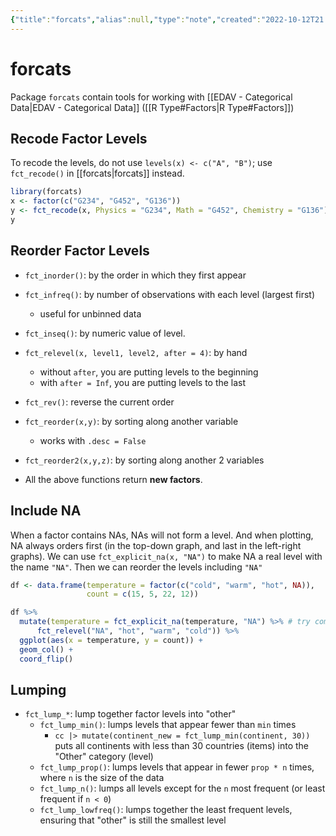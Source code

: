```yaml
---
{"title":"forcats","alias":null,"type":"note","created":"2022-10-12T21:59:31","modified":"2022-12-11T19:07:19","dg-publish":true,"sup":["[[R Package\\|R Package]]"],"state":"done","permalink":"/forcats/","dgPassFrontmatter":true,"updated":"2022-12-11T19:07:19"}
---
```



# forcats

Package `forcats` contain tools for working with [[EDAV - Categorical Data\|EDAV - Categorical Data]] ([[R Type#Factors\|R Type#Factors]])

## Recode Factor Levels

To recode the levels, do not use `levels(x) <- c("A", "B")`; use `fct_recode()` in [[forcats\|forcats]] instead.

```r
library(forcats)
x <- factor(c("G234", "G452", "G136"))  
y <- fct_recode(x, Physics = "G234", Math = "G452", Chemistry = "G136")  
y
```

## Reorder Factor Levels

- `fct_inorder()`: by the order in which they first appear
- `fct_infreq()`: by number of observations with each level (largest first)
    - useful for unbinned data
- `fct_inseq()`: by numeric value of level.
- `fct_relevel(x, level1, level2, after = 4)`: by hand
    - without `after`, you are putting levels to the beginning
    - with `after = Inf`, you are putting levels to the last
- `fct_rev()`: reverse the current order
- `fct_reorder(x,y)`: by sorting along another variable
    - works with `.desc = False`
- `fct_reorder2(x,y,z)`: by sorting along another 2 variables

- <span class="alt-check alt-check-rmk">All the above functions return **new factors**.</span>

## Include NA

When a factor contains NAs, NAs will not form a level. And when plotting, NA always orders first (in the top-down graph, and last in the left-right graphs). We can use `fct_explicit_na(x, "NA")` to make NA a real level with the name `"NA"`. Then we can reorder the levels including `"NA"`

```r
df <- data.frame(temperature = factor(c("cold", "warm", "hot", NA)),
                 count = c(15, 5, 22, 12))

df %>%
  mutate(temperature = fct_explicit_na(temperature, "NA") %>% # try comment this and the following lines
      fct_relevel("NA", "hot", "warm", "cold")) %>%
  ggplot(aes(x = temperature, y = count)) +
  geom_col() +
  coord_flip()
```

## Lumping

- `fct_lump_*`: lump together factor levels into "other"
    - `fct_lump_min()`: lumps levels that appear fewer than `min`
          times
        - <span class="alt-check alt-check-ex">`cc |> mutate(continent_new = fct_lump_min(continent, 30))` puts all continents with less than 30 countries (items) into the "Other" category (level)</span>
    - `fct_lump_prop()`: lumps levels that appear in fewer `prop * n` times, where `n` is the size of the data
    - `fct_lump_n()`: lumps all levels except for the `n` most frequent (or least frequent if `n < 0`)
    - `fct_lump_lowfreq()`: lumps together the least frequent
      levels, ensuring that "other" is still the smallest level
